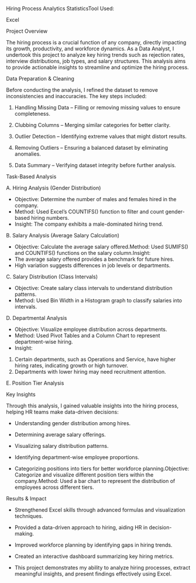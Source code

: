 Hiring Process Analytics StatisticsTool Used: 

Excel

Project Overview

The hiring process is a crucial function of any company, directly impacting its growth, productivity, and workforce dynamics. As a Data Analyst, I undertook this project to analyze key hiring trends such as rejection rates, interview distributions, job types, and salary structures. This analysis aims to provide actionable insights to streamline and optimize the hiring process.

Data Preparation & Cleaning

Before conducting the analysis, I refined the dataset to remove inconsistencies and inaccuracies. The key steps included:

1. Handling Missing Data – Filling or removing missing values to ensure completeness.

2. Clubbing Columns – Merging similar categories for better clarity.

3. Outlier Detection – Identifying extreme values that might distort results.

4. Removing Outliers – Ensuring a balanced dataset by eliminating anomalies.

5. Data Summary – Verifying dataset integrity before further analysis.

Task-Based Analysis

A. Hiring Analysis (Gender Distribution)

- Objective: Determine the number of males and females hired in the company.
- Method: Used Excel’s COUNTIFS() function to filter and count gender-based hiring numbers.
- Insight: The company exhibits a male-dominated hiring trend.

B. Salary Analysis (Average Salary Calculation)

- Objective: Calculate the average salary offered.Method: Used SUMIFS() and COUNTIFS() functions on the salary column.Insight:
- The average salary offered provides a benchmark for future hires.
- High variation suggests differences in job levels or departments.

C. Salary Distribution (Class Intervals)

- Objective: Create salary class intervals to understand distribution patterns.
- Method: Used Bin Width in a Histogram graph to classify salaries into intervals.

D. Departmental Analysis

- Objective: Visualize employee distribution across departments.
- Method: Used Pivot Tables and a Column Chart to represent department-wise hiring.
- Insight:
1. Certain departments, such as Operations and Service, have higher hiring rates, indicating growth or high turnover.
2. Departments with lower hiring may need recruitment attention.

E. Position Tier Analysis

Key Insights

Through this analysis, I gained valuable insights into the hiring process, helping HR teams make data-driven decisions:

- Understanding gender distribution among hires.

- Determining average salary offerings.

- Visualizing salary distribution patterns.

- Identifying department-wise employee proportions.

- Categorizing positions into tiers for better workforce planning.Objective: Categorize and visualize different position tiers within the company.Method: Used a bar chart to represent the distribution of employees across different tiers.

Results & Impact

- Strengthened Excel skills through advanced formulas and visualization techniques.

- Provided a data-driven approach to hiring, aiding HR in decision-making.

- Improved workforce planning by identifying gaps in hiring trends.

- Created an interactive dashboard summarizing key hiring metrics.

- This project demonstrates my ability to analyze hiring processes, extract meaningful insights, and present findings effectively using Excel.


